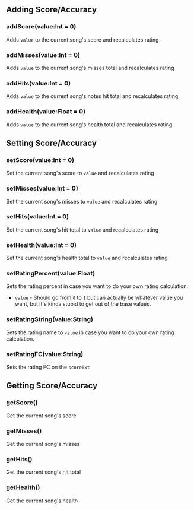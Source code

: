 ## Adding Score/Accuracy

### addScore(value:Int = 0)
Adds `value` to the current song's score and recalculates rating

### addMisses(value:Int = 0)
Adds `value` to the current song's misses total and recalculates rating

### addHits(value:Int = 0)
Adds `value` to the current song's notes hit total and recalculates rating

### addHealth(value:Float = 0)
Adds `value` to the current song's health total and recalculates rating

## Setting Score/Accuracy

### setScore(value:Int = 0)
Set the current song's score to `value` and recalculates rating

### setMisses(value:Int = 0)
Set the current song's misses to `value` and recalculates rating

### setHits(value:Int = 0)
Set the current song's hit total to `value` and recalculates rating

### setHealth(value:Int = 0)
Set the current song's health total to `value` and recalculates rating

### setRatingPercent(value:Float)
Sets the rating percent in case you want to do your own rating calculation.

- `value` - Should go from `0` to `1` but can actually be whatever value you want, but it's kinda stupid to get out of the base values.

### setRatingString(value:String)
Sets the rating name to `value` in case you want to do your own rating calculation.

### setRatingFC(value:String)
Sets the rating FC on the `scoreTxt`

## Getting Score/Accuracy

### getScore()
Get the current song's score

### getMisses()
Get the current song's misses

### getHits()
Get the current song's hit total

### getHealth()
Get the current song's health